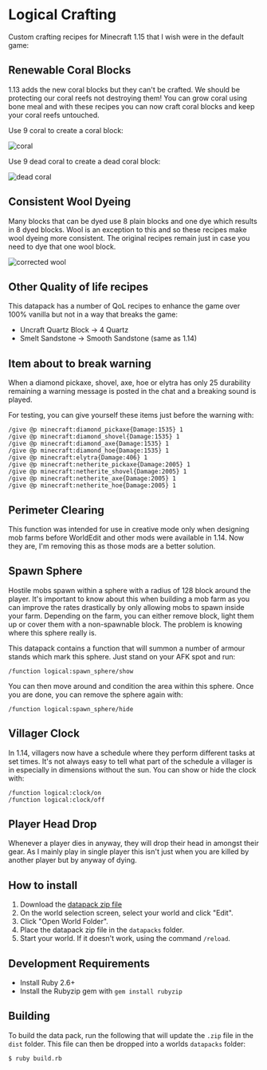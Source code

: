 # Logical Crafting

Custom crafting recipes for Minecraft 1.15 that I wish were in the default game:

## Renewable Coral Blocks

1.13 adds the new coral blocks but they can't be crafted. We should be protecting our coral reefs not destroying them!
You can grow coral using bone meal and with these recipes you can now craft coral blocks and keep your coral reefs
untouched.

Use 9 coral to create a coral block:

![coral](https://raw.githubusercontent.com/logicalgeekboy/logical-crafting/master/screenshots/coral_blocks.png)

Use 9 dead coral to create a dead coral block:

![dead coral](https://raw.githubusercontent.com/logicalgeekboy/logical-crafting/master/screenshots/dead_coral_blocks.png)

## Consistent Wool Dyeing

Many blocks that can be dyed use 8 plain blocks and one dye which results in 8 dyed blocks. Wool is an exception to this
and so these recipes make wool dyeing more consistent. The original recipes remain just in case you need to dye that one
wool block.

![corrected wool](https://raw.githubusercontent.com/logicalgeekboy/logical-crafting/master/screenshots/wool.png)

## Other Quality of life recipes

This datapack has a number of QoL recipes to enhance the game over 100% vanilla but not in a way that breaks the game:

* Uncraft Quartz Block -> 4 Quartz
* Smelt Sandstone -> Smooth Sandstone (same as 1.14)

## Item about to break warning

When a diamond pickaxe, shovel, axe, hoe or elytra has only 25 durability remaining a warning message is posted in the chat and a
breaking sound is played.

For testing, you can give yourself these items just before the warning with:

```
/give @p minecraft:diamond_pickaxe{Damage:1535} 1
/give @p minecraft:diamond_shovel{Damage:1535} 1
/give @p minecraft:diamond_axe{Damage:1535} 1
/give @p minecraft:diamond_hoe{Damage:1535} 1
/give @p minecraft:elytra{Damage:406} 1
/give @p minecraft:netherite_pickaxe{Damage:2005} 1
/give @p minecraft:netherite_shovel{Damage:2005} 1
/give @p minecraft:netherite_axe{Damage:2005} 1
/give @p minecraft:netherite_hoe{Damage:2005} 1
```

## Perimeter Clearing

This function was intended for use in creative mode only when designing mob farms before WorldEdit and other mods were
available in 1.14. Now they are, I'm removing this as those mods are a better solution.

## Spawn Sphere

Hostile mobs spawn within a sphere with a radius of 128 block around the player. It's important to know about this
when building a mob farm as you can improve the rates drastically by only allowing mobs to spawn inside your farm.
Depending on the farm, you can either remove block, light them up or cover them with a non-spawnable block. The problem
is knowing where this sphere really is.

This datapack contains a function that will summon a number of armour stands which mark this sphere. Just stand on your
AFK spot and run:

```
/function logical:spawn_sphere/show
```

You can then move around and condition the area within this sphere. Once you are done, you can remove the sphere again
with:

```
/function logical:spawn_sphere/hide
```

## Villager Clock

In 1.14, villagers now have a schedule where they perform different tasks at set times. It's not always easy to tell
what part of the schedule a villager is in especially in dimensions without the sun. You can show or hide the clock
with:

```
/function logical:clock/on
/function logical:clock/off
```

## Player Head Drop

Whenever a player dies in anyway, they will drop their head in amongst their gear. As I mainly play in single player
this isn't just when you are killed by another player but by anyway of dying.

## How to install

1. Download the [datapack zip file](https://github.com/LogicalGeekBoy/logical-crafting/raw/master/dist/logical-crafting.zip)
2. On the world selection screen, select your world and click "Edit".
3. Click "Open World Folder".
4. Place the datapack zip file in the `datapacks` folder.
5. Start your world. If it doesn't work, using the command `/reload`.

## Development Requirements

* Install Ruby 2.6+
* Install the Rubyzip gem with `gem install rubyzip`

## Building

To build the data pack, run the following that will update the `.zip` file in the `dist` folder. This file can then be
dropped into a worlds `datapacks` folder:

```
$ ruby build.rb
```
